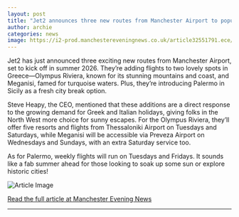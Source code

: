 ```yaml
---
layout: post
title: "Jet2 announces three new routes from Manchester Airport to popular holiday destinations for 2026"
author: archie
categories: news
image: https://i2-prod.manchestereveningnews.co.uk/article32551791.ece/ALTERNATES/s1200/0_Jet2-shares-price.jpg
---
```

Jet2 has just announced three exciting new routes from Manchester Airport, set to kick off in summer 2026. They’re adding flights to two lovely spots in Greece—Olympus Riviera, known for its stunning mountains and coast, and Meganisi, famed for turquoise waters. Plus, they’re introducing Palermo in Sicily as a fresh city break option. 

Steve Heapy, the CEO, mentioned that these additions are a direct response to the growing demand for Greek and Italian holidays, giving folks in the North West more choice for sunny escapes. For the Olympus Riviera, they’ll offer five resorts and flights from Thessaloniki Airport on Tuesdays and Saturdays, while Meganisi will be accessible via Preveza Airport on Wednesdays and Sundays, with an extra Saturday service too. 

As for Palermo, weekly flights will run on Tuesdays and Fridays. It sounds like a fab summer ahead for those looking to soak up some sun or explore historic cities!

![Article Image](https://i2-prod.manchestereveningnews.co.uk/article32551791.ece/ALTERNATES/s1200/0_Jet2-shares-price.jpg)

[Read the full article at Manchester Evening News](https://www.manchestereveningnews.co.uk/news/greater-manchester-news/jet2-announces-three-new-routes-32551497)

---
